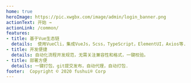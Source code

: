 ```yaml
---
home: true
heroImage: https://pic.xwgbx.com/image/admin/login_banner.png
actionText: 开始 →
actionLink: /common/
features:
- title: 基于Vue生态链
  details:  使用VueCli，集成VueJs，Scss，TypeScript，ElementUI，Axios等.
- title: 开发便捷
  details: 自动化流程开发规范，无需关注兼容性和格式，一键校验。
- title: 部署方便
  details: 一键打包，git提交发布，自动代理，自动打包.
footer:  Copyright © 2020 fushui® Corp
---
```

